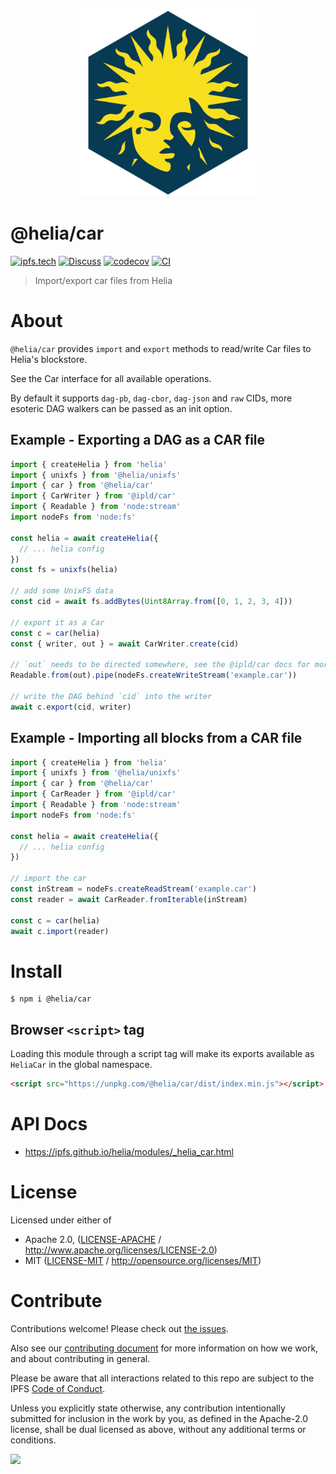 <p align="center">
  <a href="https://github.com/ipfs/helia" title="Helia">
    <img src="https://raw.githubusercontent.com/ipfs/helia/main/assets/helia.png" alt="Helia logo" width="300" />
  </a>
</p>

# @helia/car

[![ipfs.tech](https://img.shields.io/badge/project-IPFS-blue.svg?style=flat-square)](https://ipfs.tech)
[![Discuss](https://img.shields.io/discourse/https/discuss.ipfs.tech/posts.svg?style=flat-square)](https://discuss.ipfs.tech)
[![codecov](https://img.shields.io/codecov/c/github/ipfs/helia.svg?style=flat-square)](https://codecov.io/gh/ipfs/helia)
[![CI](https://img.shields.io/github/actions/workflow/status/ipfs/helia/main.yml?branch=main\&style=flat-square)](https://github.com/ipfs/helia/actions/workflows/main.yml?query=branch%3Amain)

> Import/export car files from Helia

# About

<!--

!IMPORTANT!

Everything in this README between "# About" and "# Install" is automatically
generated and will be overwritten the next time the doc generator is run.

To make changes to this section, please update the @packageDocumentation section
of src/index.js or src/index.ts

To experiment with formatting, please run "npm run docs" from the root of this
repo and examine the changes made.

-->

`@helia/car` provides `import` and `export` methods to read/write Car files to Helia's blockstore.

See the Car interface for all available operations.

By default it supports `dag-pb`, `dag-cbor`, `dag-json` and `raw` CIDs, more esoteric DAG walkers can be passed as an init option.

## Example - Exporting a DAG as a CAR file

```typescript
import { createHelia } from 'helia'
import { unixfs } from '@helia/unixfs'
import { car } from '@helia/car'
import { CarWriter } from '@ipld/car'
import { Readable } from 'node:stream'
import nodeFs from 'node:fs'

const helia = await createHelia({
  // ... helia config
})
const fs = unixfs(helia)

// add some UnixFS data
const cid = await fs.addBytes(Uint8Array.from([0, 1, 2, 3, 4]))

// export it as a Car
const c = car(helia)
const { writer, out } = await CarWriter.create(cid)

// `out` needs to be directed somewhere, see the @ipld/car docs for more information
Readable.from(out).pipe(nodeFs.createWriteStream('example.car'))

// write the DAG behind `cid` into the writer
await c.export(cid, writer)
```

## Example - Importing all blocks from a CAR file

```typescript
import { createHelia } from 'helia'
import { unixfs } from '@helia/unixfs'
import { car } from '@helia/car'
import { CarReader } from '@ipld/car'
import { Readable } from 'node:stream'
import nodeFs from 'node:fs'

const helia = await createHelia({
  // ... helia config
})

// import the car
const inStream = nodeFs.createReadStream('example.car')
const reader = await CarReader.fromIterable(inStream)

const c = car(helia)
await c.import(reader)
```

# Install

```console
$ npm i @helia/car
```

## Browser `<script>` tag

Loading this module through a script tag will make its exports available as `HeliaCar` in the global namespace.

```html
<script src="https://unpkg.com/@helia/car/dist/index.min.js"></script>
```

# API Docs

- <https://ipfs.github.io/helia/modules/_helia_car.html>

# License

Licensed under either of

- Apache 2.0, ([LICENSE-APACHE](LICENSE-APACHE) / <http://www.apache.org/licenses/LICENSE-2.0>)
- MIT ([LICENSE-MIT](LICENSE-MIT) / <http://opensource.org/licenses/MIT>)

# Contribute

Contributions welcome! Please check out [the issues](https://github.com/ipfs/helia/issues).

Also see our [contributing document](https://github.com/ipfs/community/blob/master/CONTRIBUTING_JS.md) for more information on how we work, and about contributing in general.

Please be aware that all interactions related to this repo are subject to the IPFS [Code of Conduct](https://github.com/ipfs/community/blob/master/code-of-conduct.md).

Unless you explicitly state otherwise, any contribution intentionally submitted for inclusion in the work by you, as defined in the Apache-2.0 license, shall be dual licensed as above, without any additional terms or conditions.

[![](https://cdn.rawgit.com/jbenet/contribute-ipfs-gif/master/img/contribute.gif)](https://github.com/ipfs/community/blob/master/CONTRIBUTING.md)
